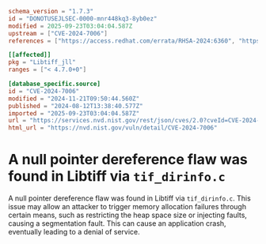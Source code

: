 ```toml
schema_version = "1.7.3"
id = "DONOTUSEJLSEC-0000-mnr448kq3-8yb0ez"
modified = 2025-09-23T03:04:04.587Z
upstream = ["CVE-2024-7006"]
references = ["https://access.redhat.com/errata/RHSA-2024:6360", "https://access.redhat.com/errata/RHSA-2024:8833", "https://access.redhat.com/errata/RHSA-2024:8914", "https://access.redhat.com/security/cve/CVE-2024-7006", "https://bugzilla.redhat.com/show_bug.cgi?id=2302996", "https://security.netapp.com/advisory/ntap-20240920-0001/"]

[[affected]]
pkg = "Libtiff_jll"
ranges = ["< 4.7.0+0"]

[database_specific.source]
id = "CVE-2024-7006"
modified = "2024-11-21T09:50:44.560Z"
published = "2024-08-12T13:38:40.577Z"
imported = "2025-09-23T03:04:04.587Z"
url = "https://services.nvd.nist.gov/rest/json/cves/2.0?cveId=CVE-2024-7006"
html_url = "https://nvd.nist.gov/vuln/detail/CVE-2024-7006"
```

# A null pointer dereference flaw was found in Libtiff via `tif_dirinfo.c`

A null pointer dereference flaw was found in Libtiff via `tif_dirinfo.c`. This issue may allow an attacker to trigger memory allocation failures through certain means, such as restricting the heap space size or injecting faults, causing a segmentation fault. This can cause an application crash, eventually leading to a denial of service.

